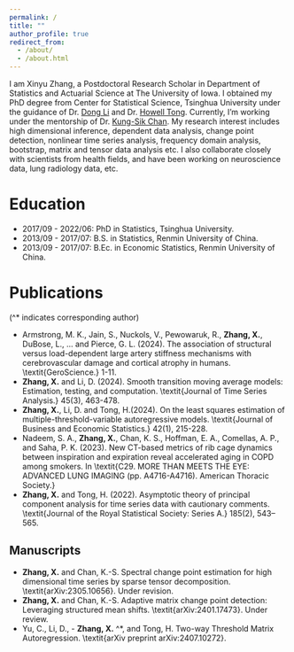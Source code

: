 ```yaml
---
permalink: /
title: ""
author_profile: true
redirect_from: 
  - /about/
  - /about.html
---
```


I am Xinyu Zhang, a Postdoctoral Research Scholar in Department of Statistics and Actuarial Science at The University of Iowa. I obtained my PhD degree from Center for Statistical Science, Tsinghua University under the guidance of Dr. [Dong Li](https://www.stat.tsinghua.edu.cn/teachers/dongli/) and Dr. [Howell Tong](https://scholar.google.com/citations?user=5t5s9yMAAAAJ&hl=zh-CN). Currently, I’m working under the mentorship of Dr. [Kung-Sik Chan](https://scholar.google.com/citations?user=yuqVgEUAAAAJ&hl=zh-CN). My research interest includes high dimensional inference, dependent data analysis, change point detection, nonlinear time series analysis, frequency domain analysis, bootstrap, matrix and tensor data analysis etc. I also collaborate closely with scientists from health fields, and have been working on neuroscience data, lung radiology data, etc.



Education
======
- 2017/09 - 2022/06: PhD in Statistics, Tsinghua University.
- 2013/09 - 2017/07: B.S. in Statistics, Renmin University of China.
- 2013/09 - 2017/07: B.Ec. in Economic Statistics, Renmin University of China.

Publications
======
(^* indicates corresponding author)

- Armstrong, M. K., Jain, S., Nuckols, V., Pewowaruk, R., **Zhang, X.**, DuBose, L., ... and Pierce, G. L. (2024). The association of structural versus load-dependent large artery stiffness mechanisms with cerebrovascular damage and cortical atrophy in humans. \textit{GeroScience.} 1-11.
- **Zhang, X.** and Li, D. (2024). Smooth transition moving average models: Estimation, testing, and computation. \textit{Journal of Time Series Analysis.} 45(3), 463-478.
- **Zhang, X.**, Li, D. and  Tong, H.(2024). On the least squares estimation of multiple-threshold-variable autoregressive models. \textit{Journal of Business and Economic Statistics.} 42(1), 215-228.
- Nadeem, S. A., **Zhang, X.**, Chan, K. S., Hoffman, E. A., Comellas, A. P., and Saha, P. K. (2023). New CT-based metrics of rib cage dynamics between inspiration and expiration reveal accelerated aging in COPD among smokers. In \textit{C29. MORE THAN MEETS THE EYE: ADVANCED LUNG IMAGING (pp. A4716-A4716). American Thoracic Society.}
- **Zhang, X.** and Tong, H. (2022). Asymptotic theory of principal component analysis for time series data with cautionary comments. \textit{Journal of the Royal Statistical Society: Series A.} 185(2), 543–565.

Manuscripts
------
- **Zhang, X.** and  Chan, K.-S. Spectral change point estimation for high dimensional time series by sparse tensor decomposition. \textit{arXiv:2305.10656}. Under revision.
- **Zhang, X.** and  Chan, K.-S. Adaptive matrix change point detection: Leveraging structured mean shifts. 	\textit{arXiv:2401.17473}. Under review.
- Yu, C., Li, D., - **Zhang, X.** ^*, and Tong, H. Two-way Threshold Matrix Autoregression. \textit{arXiv preprint arXiv:2407.10272}.
